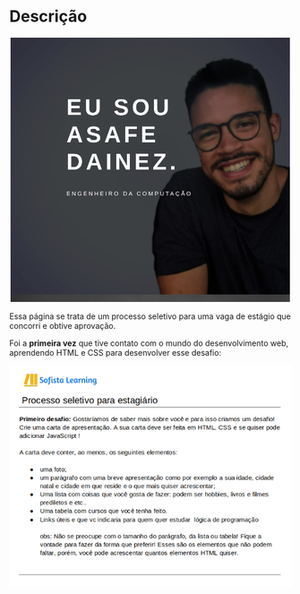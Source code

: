 # Descrição


![descricao_da_imagem](Imagem/../Imagens/preview_apresentacao.png)


Essa página se trata de um processo seletivo para uma vaga de estágio que concorri e obtive aprovação.

Foi a **primeira vez** que tive contato com o mundo do desenvolvimento web, aprendendo HTML e CSS para desenvolver esse desafio:

![descricao_do_desafio](Imagem/../Imagens/descricao_desafio.png)
